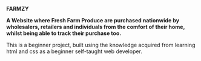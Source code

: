 **FARMZY**

**A Website where Fresh Farm Produce are purchased nationwide by wholesalers, retailers and individuals from the comfort of their home, whilst being able to track their purchase too.**

This is a beginner project, built using the knowledge acquired from learning html and css as a beginner self-taught web developer.
